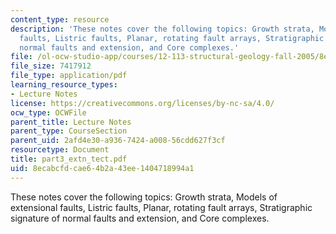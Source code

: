 ```yaml
---
content_type: resource
description: 'These notes cover the following topics: Growth strata, Models of extensional
  faults, Listric faults, Planar, rotating fault arrays, Stratigraphic signature of
  normal faults and extension, and Core complexes.'
file: /ol-ocw-studio-app/courses/12-113-structural-geology-fall-2005/8ecabcfdcae64b2a43ee1404718994a1_part3_extn_tect.pdf
file_size: 7417912
file_type: application/pdf
learning_resource_types:
- Lecture Notes
license: https://creativecommons.org/licenses/by-nc-sa/4.0/
ocw_type: OCWFile
parent_title: Lecture Notes
parent_type: CourseSection
parent_uid: 2afd4e30-a936-7424-a008-56cdd627f3cf
resourcetype: Document
title: part3_extn_tect.pdf
uid: 8ecabcfd-cae6-4b2a-43ee-1404718994a1
---
```

These notes cover the following topics: Growth strata, Models of extensional faults, Listric faults, Planar, rotating fault arrays, Stratigraphic signature of normal faults and extension, and Core complexes.